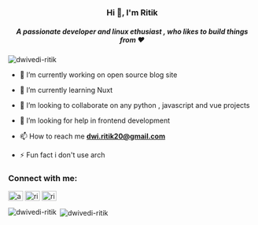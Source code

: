 <h3 align="center">Hi 👋, I'm Ritik</h3>
<h5 align="center">A passionate developer and linux ethusiast , who likes to build things from ❤</h5>

<p align="left"> <img src="https://komarev.com/ghpvc/?username=dwivedi-ritik&label=Profile%20views&color=0e75b6&style=flat" alt="dwivedi-ritik" /> </p>

- 🔭 I’m currently working on open source blog site 

- 🌱 I’m currently learning Nuxt

- 👯 I’m looking to collaborate on any python , javascript and vue projects

- 🤝 I’m looking for help in frontend development 

- 📫 How to reach me **dwi.ritik20@gmail.com**

- ⚡ Fun fact i don't use arch 

<h3 align="left">Connect with me:</h3>
<p align="left">
<a href="https://twitter.com/ahm_ritik" target="blank"><img align="center" src="https://cdn.jsdelivr.net/npm/simple-icons@v3/icons/twitter.svg" alt="ahm_ritik" height="20" width="30" /></a>
<a href="https://linkedin.com/in/ritik-dwivedi-7899581b2" target="blank"><img align="center" src="https://cdn.jsdelivr.net/npm/simple-icons@v3/icons/linkedin.svg" alt="ritik-dwivedi-7899581b2" height="20" width="30" /></a>
<a href="https://instagram.com/ritik_dwivedi12" target="blank"><img align="center" src="https://cdn.jsdelivr.net/npm/simple-icons@v3/icons/instagram.svg" alt="ritik_dwivedi12" height="20" width="30" /></a>
</p>


<p><img align="left" src="https://github-readme-stats.vercel.app/api/top-langs?username=dwivedi-ritik&theme=dark&show_icons=true&locale=en&layout=compact" alt="dwivedi-ritik" /></p>

<p>&nbsp;<img align="center" src="https://github-readme-stats.vercel.app/api?username=dwivedi-ritik&theme=dark&show_icons=true&locale=en" alt="dwivedi-ritik" /></p>

